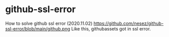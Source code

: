 # github-ssl-error
How to solve github ssl error (2020.11.02)
https://github.com/nesez/github-ssl-error/blob/main/github.png
Like this, githubassets got in ssl error.
